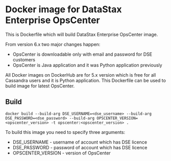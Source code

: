 # Docker image for DataStax Enterprise OpsCenter

This is Dockerfile which will build DataStax Enterprise OpsCenter image.

From version 6.x two major changes happen:
- OpsCenter is downloadable only with email and password for DSE customers
- OpsCenter is Java application and it was Python application previously

All Docker images on DockerHub are for 5.x version which is free for all Cassandra
users and it is Python application. This Dockerfile can be used to build image
for latest OpsCenter.

## Build
```
docker build --build-arg DSE_USERNAME=<dse_username> --build-arg DSE_PASSWORD=<dse_password> --build-arg OPSCENTER_VERSION=<opscenter_version> -t opscenter:<opscenter_version> .
```
To build this image you need to specify three arguments:
- DSE_USERNAME - username of account which has DSE licence
- DSE_PASSWORD - password of account which has DSE licence
- OPSCENTER_VERSION - version of OpsCenter
